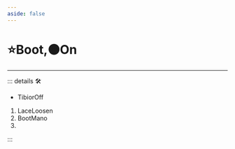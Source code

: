 ```yaml
---
aside: false
---
```

# ⭐<labor>Boot</labor>,🟠<motor>On</motor>

---

<!-- =================================================== -->
<!-- =================================================== -->
<!-- =================================================== -->
<!-- =================================================== -->
<!-- =================================================== -->
::: details 🛠

- TibiorOff

1. LaceLoosen
2. BootMano
3.  

:::
